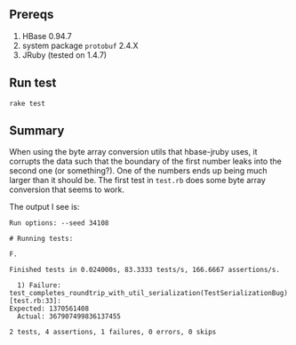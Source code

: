 ## Prereqs

1. HBase 0.94.7
2. system package `protobuf` 2.4.X
2. JRuby (tested on 1.4.7)

## Run test
`rake test`

## Summary
When using the byte array conversion utils that hbase-jruby uses, it corrupts
the data such that the boundary of the first number leaks into the second one
(or something?). One of the numbers ends up being much larger than it should
be. The first test in `test.rb` does some byte array conversion that seems to
work.

The output I see is:

```
Run options: --seed 34108

# Running tests:

F.

Finished tests in 0.024000s, 83.3333 tests/s, 166.6667 assertions/s.

  1) Failure:
test_completes_roundtrip_with_util_serialization(TestSerializationBug) [test.rb:33]:
Expected: 1370561408
  Actual: 367907499836137455

2 tests, 4 assertions, 1 failures, 0 errors, 0 skips
```
